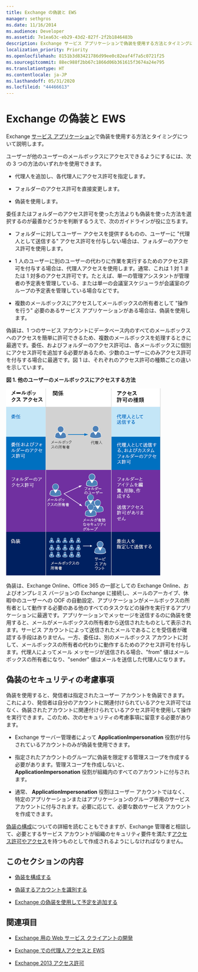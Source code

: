 ```yaml
---
title: Exchange の偽装と EWS
manager: sethgros
ms.date: 11/16/2014
ms.audience: Developer
ms.assetid: 7e1ea63c-eb29-43d2-827f-2f2b1846483b
description: Exchange サービス アプリケーションで偽装を使用する方法とタイミングについて説明します。
localization_priority: Priority
ms.openlocfilehash: 8151b3d83421786d99ee0c82eaf4f7a5c0721f25
ms.sourcegitcommit: 88ec988f2bb67c1866d06b361615f3674a24e795
ms.translationtype: HT
ms.contentlocale: ja-JP
ms.lasthandoff: 05/31/2020
ms.locfileid: "44466613"
---
```

# <a name="impersonation-and-ews-in-exchange"></a>Exchange の偽装と EWS

Exchange [サービス アプリケーション](ews-application-types.md)で偽装を使用する方法とタイミングについて説明します。
  
ユーザーが他のユーザーのメールボックスにアクセスできるようにするには、次の 3 つの方法のいずれかを使用できます。
  
- 代理人を追加し、各代理人にアクセス許可を指定します。
    
- フォルダーのアクセス許可を直接変更します。
    
- 偽装を使用します。
    
委任またはフォルダーのアクセス許可を使った方法よりも偽装を使った方法を選択するのが最善かどうかを判断するうえで、次のガイドラインが役に立ちます。
  
- フォルダーに対してユーザー アクセスを提供するものの、ユーザーに "代理人として送信する" アクセス許可を付与しない場合は、フォルダーのアクセス許可を使用します。 
    
- 1 人のユーザーに別のユーザーの代わりに作業を実行するためのアクセス許可を付与する場合は、代理人アクセスを使用します。通常、これは 1 対 1 または 1 対多のアクセス許可です。たとえば、単一の管理アシスタントが管理者の予定表を管理している、または単一の会議室スケジューラが会議室のグループの予定表を管理している場合などです。
    
- 複数のメールボックスにアクセスしてメールボックスの所有者として "操作を行う" 必要のあるサービス アプリケーションがある場合は、偽装を使用します。
    
偽装は、1 つのサービス アカウントにデータベース内のすべてのメールボックスへのアクセスを簡単に許可できるため、複数のメールボックスを処理するときに最適です。委任、およびフォルダーのアクセス許可は、各メールボックスに個別にアクセス許可を追加する必要があるため、少数のユーザーにのみアクセス許可を付与する場合に最適です。図 1 は、それぞれのアクセス許可の種類ごとの違いを示しています。
  
**図 1. 他のユーザーのメールボックスにアクセスする方法**

![メールボックスのアクセス タイプ、各タイプのメールボックス所有者と代理人の関係、およびアクセス許可のタイプを示す図。委任用のアクセス許可またはフォルダー アクセス許可のために送信します。偽装のためのアクセス許可として送信します。](media/Ex15_Delegate_Overview.png)
  
偽装は、Exchange Online、Office 365 の一部としての Exchange Online、およびオンプレミス バージョンの Exchange に接続し、メールのアーカイブ、休暇中のユーザーへの OOF の自動設定、アプリケーションがメールボックスの所有者として動作する必要のある他のすべてのタスクなどの操作を実行するアプリケーションに最適です。アプリケーションでメッセージを送信するのに偽装を使用すると、メールがメールボックスの所有者から送信されたものとして表示されます。サービス アカウントによって送信されたメールであることを受信者が確認する手段はありません。一方、委任は、別のメールボックス アカウントに対して、メールボックスの所有者の代わりに動作するためのアクセス許可を付与します。代理人によってメール メッセージが送信される場合、"from" 値はメールボックスの所有者になり、"sender" 値はメールを送信した代理人になります。 
  
## <a name="security-considerations-for-impersonation"></a>偽装のセキュリティの考慮事項

偽装を使用すると、発信者は指定されたユーザー アカウントを偽装できます。これにより、発信者は自分のアカウントに関連付けられているアクセス許可ではなく、偽装されたアカウントに関連付けられているアクセス許可を使用して操作を実行できます。このため、次のセキュリティの考慮事項に留意する必要があります。
  
- Exchange サーバー管理者によって **ApplicationImpersonation** 役割が付与されているアカウントのみが偽装を使用できます。 
    
- 指定されたアカウントのグループに偽装を限定する管理スコープを作成する必要があります。管理スコープを作成しないと、 **ApplicationImpersonation** 役割が組織内のすべてのアカウントに付与されます。 
    
- 通常、 **ApplicationImpersonation** 役割はユーザー アカウントではなく、特定のアプリケーションまたはアプリケーションのグループ専用のサービス アカウントに付与されます。必要に応じて、必要な数のサービス アカウントを作成できます。 
    
[偽装の構成](how-to-configure-impersonation.md)についての詳細を読むこともできますが、Exchange 管理者と相談して、必要とするサービス アカウントが組織のセキュリティ要件を満たす[アクセス許可やアクセス](https://technet.microsoft.com/library/dd351175%28v=exchg.150%29.aspx)を持つものとして作成されるようにしなければなりません。 
  
## <a name="in-this-section"></a>このセクションの内容

- [偽装を構成する](how-to-configure-impersonation.md)
    
- [偽装するアカウントを識別する](how-to-identify-the-account-to-impersonate.md)
    
- [Exchange の偽装を使用して予定を追加する](how-to-add-appointments-by-using-exchange-impersonation.md)
    
## <a name="see-also"></a>関連項目


- [Exchange 用の Web サービス クライアントの開発](develop-web-service-clients-for-exchange.md)
    
- [Exchange での代理人アクセスと EWS](delegate-access-and-ews-in-exchange.md)
    
- [Exchange 2013 アクセス許可](https://technet.microsoft.com/library/dd351175%28v=exchg.150%29.aspx)
    

